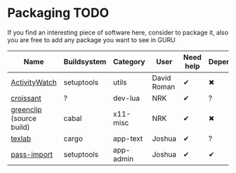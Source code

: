 # Packaging TODO

If you find an interesting piece of software here, consider to package it, also you are free to add any package you want to see in GURU

   Name      |  Buildsystem  |    Category   |     User      |    Need help  | Dependency
------------ | ------------- | ------------- | ------------- | ------------- | -------------
[ActivityWatch](https://github.com/ActivityWatch/activitywatch) | setuptools | utils | David Roman | ✔ | ✖
[croissant](https://github.com/giann/croissant) | ? | dev-lua | NRK | ✔ | ?
[greenclip](https://github.com/erebe/greenclip) (source build) | cabal | x11-misc | NRK | ✔ | ✖
[texlab](https://github.com/latex-lsp/texlab) | cargo | app-text | Joshua | ✔ | ?
[pass-import](https://github.com/roddhjav/pass-import) | setuptools | app-admin | Joshua | ✔ | ✔
